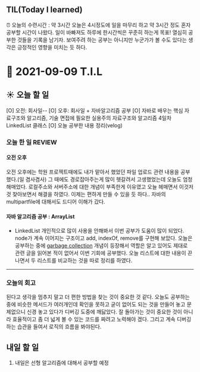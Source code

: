 ## TIL(Today I learned)
⏰ 오늘의 수련시간 : 약 3시간
오늘은 4시정도에 일을 마무리 하고 약 3시간 정도 혼자 공부할 시간이 나왔다. 일이 바빠져도 하루에 한시간씩은 꾸준히 하는게 목표! 열심히 공부한 것들을 기록을 남기자. 보여주려 하는 공부는 아니지만 누군가가 볼 수도 있다는 생각은 긍정적인 영향을 미치는 듯 하다. 
# 📆 2021-09-09 T.I.L
## ☀️ 오늘 할 일 
[O] 오전: 회사일--
[O] 오후: 회사일 + 자바알고리즘 공부
[O] 자바로 배우는 핵심 자료구조와 알고리즘, 기술 면접에 필요한 실용주의 자료구조와 알고리즘 4일차 LinkedList 클래스
[O] 오늘 공부한 내용 정리(velog)

###  오늘 한 일 REVIEW 

#### 오전 오후
오전 오후에는 학원 프로젝트때에도 내가 맡아서 했었던 파일 업로드 관련 내용을 공부했다.(일 겸사겸사) 그 때에도 경로잡아주는게 많이 헷갈려서 고생했었는데 오늘도 엄청 해매었다. 로컬주소와 서버주소에 대한 개념이 부족한게 이유였고 오늘 헤매면서 이것저것 찾아보면서 해결을 하였다. 이제는 편하게 만들 수 있을 듯 하다.. 자바의 multipartfile에 대해서도 드디어 이해가 갔다.
#### 자바 알고리즘 공부 : ArrayList  
- LinkedList 개인적으로 많이 사용을 안해봐서 이번 공부가 도움이 많이 되었다. node가 계속 이어지는 구조이고 add, indexOf, remove를 구현해 보았다. 오늘은 공부하는 중에 [garbage collection](https://ko.wikipedia.org/wiki/%EC%93%B0%EB%A0%88%EA%B8%B0_%EC%88%98%EC%A7%91_(%EC%BB%B4%ED%93%A8%ED%84%B0_%EA%B3%BC%ED%95%99)) 개념이 등장해서 역할은 알고 있어도 제대로 관련 글을 읽어본 적이 없어서 이번 기회에 공부했다. 오늘 리스트에 대한 내용이 끈나면서 두 리스트를 비교하는 것을 따로 정리를 하였다.

***
### 오늘의 회고 
 된다고 생각을 멈추지 말고 더 편한 방법을 찾는 것이 중요한 것 같다. 오늘도 공부하는 중에 비슷한 메서드가 여러개인데 확인을 못하고 굳이 없어도 되는 것을 만들어 놓고 문제없으니 신경 놓고 있다가 디버깅 도중에 깨닳았다. 잘 돌아가는 것이 중요한 것이 아니라 효율적이고 좀 더 넓게 볼 수 있는 코드를 짜려고 노력해야 겠다. 그리고 계속 디버깅하는 습관을 들여서 로직의 흐름을 봐야된다. 

## 내일 할 일 
1. 내일은 선형 알고리즘에 대해서 공부할 예정

 
